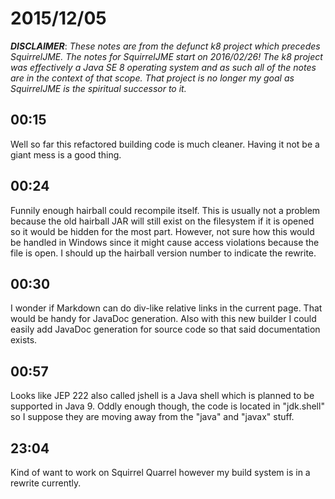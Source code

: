 # 2015/12/05

***DISCLAIMER***: _These notes are from the defunct k8 project which_
_precedes SquirrelJME. The notes for SquirrelJME start on 2016/02/26!_
_The k8 project was effectively a Java SE 8 operating system and as such_
_all of the notes are in the context of that scope. That project is no_
_longer my goal as SquirrelJME is the spiritual successor to it._

## 00:15

Well so far this refactored building code is much cleaner. Having it not be
a giant mess is a good thing.

## 00:24

Funnily enough hairball could recompile itself. This is usually not a problem
because the old hairball JAR will still exist on the filesystem if it is opened
so it would be hidden for the most part. However, not sure how this would be
handled in Windows since it might cause access violations because the file is
open. I should up the hairball version number to indicate the rewrite.

## 00:30

I wonder if Markdown can do div-like relative links in the current page. That
would be handy for JavaDoc generation. Also with this new builder I could
easily add JavaDoc generation for source code so that said documentation
exists.

## 00:57

Looks like JEP 222 also called jshell is a Java shell which is planned to be
supported in Java 9. Oddly enough though, the code is located in "jdk.shell"
so I suppose they are moving away from the "java" and "javax" stuff.

## 23:04

Kind of want to work on Squirrel Quarrel however my build system is in a
rewrite currently.

